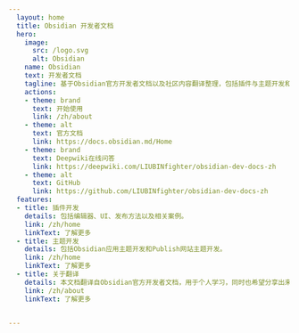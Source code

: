 ```yaml
---
  layout: home
  title: Obsidian 开发者文档
  hero:
    image: 
      src: /logo.svg
      alt: Obsidian
    name: Obsidian
    text: 开发者文档
    tagline: 基于Obsidian官方开发者文档以及社区内容翻译整理，包括插件与主题开发和进阶API调用设计。
    actions:
    - theme: brand
      text: 开始使用
      link: /zh/about
    - theme: alt
      text: 官方文档
      link: https://docs.obsidian.md/Home
    - theme: brand
      text: Deepwiki在线问答
      link: https://deepwiki.com/LIUBINfighter/obsidian-dev-docs-zh
    - theme: alt
      text: GitHub
      link: https://github.com/LIUBINfighter/obsidian-dev-docs-zh
  features:
  - title: 插件开发
    details: 包括编辑器、UI、发布方法以及相关案例。
    link: /zh/home
    linkText: 了解更多
  - title: 主题开发
    details: 包括Obsidian应用主题开发和Publish网站主题开发。
    link: /zh/home
    linkText: 了解更多
  - title: 关于翻译
    details: 本文档翻译自Obsidian官方开发者文档，用于个人学习，同时也希望分享出来对其它同学有所帮助。由于本人能力有限，如有翻译不当处还请谅解。方便的话可以在github上提issue告知我修正。感谢大家！
    link: /zh/about
    linkText: 了解更多
    

---
```

